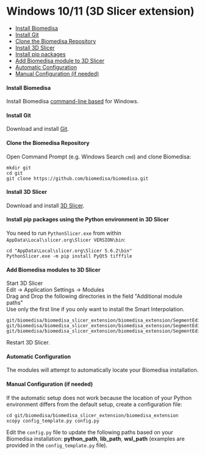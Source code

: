 # Windows 10/11 (3D Slicer extension)

- [Install Biomedisa](#install-biomedisa)
- [Install Git](#install-git)
- [Clone the Biomedisa Repository](#clone-the-biomedisa-repository)
- [Install 3D Slicer](#install-3d-slicer)
- [Install pip packages](#install-pip-packages)
- [Add Biomedisa module to 3D Slicer](#add-biomedisa-module-to-3d-slicer)
- [Automatic Configuration](#automatic-configuration)
- [Manual Configuration (if needed)](#manual-configuration-if-needed)

#### Install Biomedisa
Install Biomedisa [command-line based](https://github.com/biomedisa/biomedisa/blob/master/README/windows_wsl.md) for Windows.

#### Install Git
Download and install [Git](https://github.com/git-for-windows/git/releases/download/v2.45.1.windows.1/Git-2.45.1-64-bit.exe).

#### Clone the Biomedisa Repository
Open Command Prompt (e.g. Windows Search `cmd`) and clone Biomedisa:
```
mkdir git
cd git
git clone https://github.com/biomedisa/biomedisa.git
```

#### Install 3D Slicer
Download and install [3D Slicer](https://download.slicer.org/).

#### Install pip packages using the Python environment in 3D Slicer
You need to run `PythonSlicer.exe` from within `AppData\Local\slicer.org\Slicer VERSION\bin`:
```
cd "AppData\Local\slicer.org\Slicer 5.6.2\bin"
PythonSlicer.exe -m pip install PyQt5 tifffile
```

#### Add Biomedisa modules to 3D Slicer
Start 3D Slicer  
Edit -> Application Settings -> Modules  
Drag and Drop the following directories in the field "Additional module paths"  
Use only the first line if you only want to install the Smart Interpolation.
```
git/biomedisa/biomedisa_slicer_extension/biomedisa_extension/SegmentEditorBiomedisa
git/biomedisa/biomedisa_slicer_extension/biomedisa_extension/SegmentEditorBiomedisaPrediction
git/biomedisa/biomedisa_slicer_extension/biomedisa_extension/SegmentEditorBiomedisaTraining
```
Restart 3D Slicer.

#### Automatic Configuration
The modules will attempt to automatically locate your Biomedisa installation.
 
#### Manual Configuration (if needed)
If the automatic setup does not work because the location of your Python environment differs from the default setup, create a configuration file:
```
cd git/biomedisa/biomedisa_slicer_extension/biomedisa_extension
xcopy config_template.py config.py
```
Edit the `config.py` file to update the following paths based on your Biomedisa installation: **python_path**, **lib_path**, **wsl_path** (examples are provided in the `config_template.py` file).

